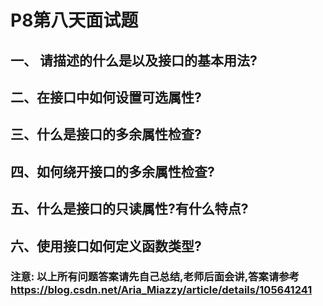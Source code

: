 # P8第八天面试题

## 一、 请描述的什么是以及接口的基本用法?

## 二、在接口中如何设置可选属性?

## 三、什么是接口的多余属性检查?

## 四、如何绕开接口的多余属性检查?

## 五、什么是接口的只读属性?有什么特点?

## 六、使用接口如何定义函数类型?

#### 

### 注意: 以上所有问题答案请先自己总结,老师后面会讲,答案请参考 https://blog.csdn.net/Aria_Miazzy/article/details/105641241